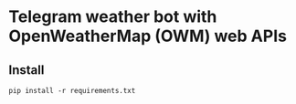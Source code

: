 # Telegram weather bot with OpenWeatherMap (OWM) web APIs

## Install
```pip install -r requirements.txt```

